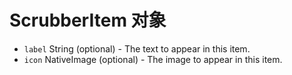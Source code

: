 # ScrubberItem 对象

* `label` String (optional) - The text to appear in this item.
* `icon` NativeImage (optional) - The image to appear in this item.